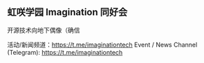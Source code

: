 ## 虹咲学园 Imagination 同好会

开源技术向地下偶像（确信

活动/新闻频道：https://t.me/imaginationtech
Event / News Channel (Telegram): https://t.me/imaginationtech

